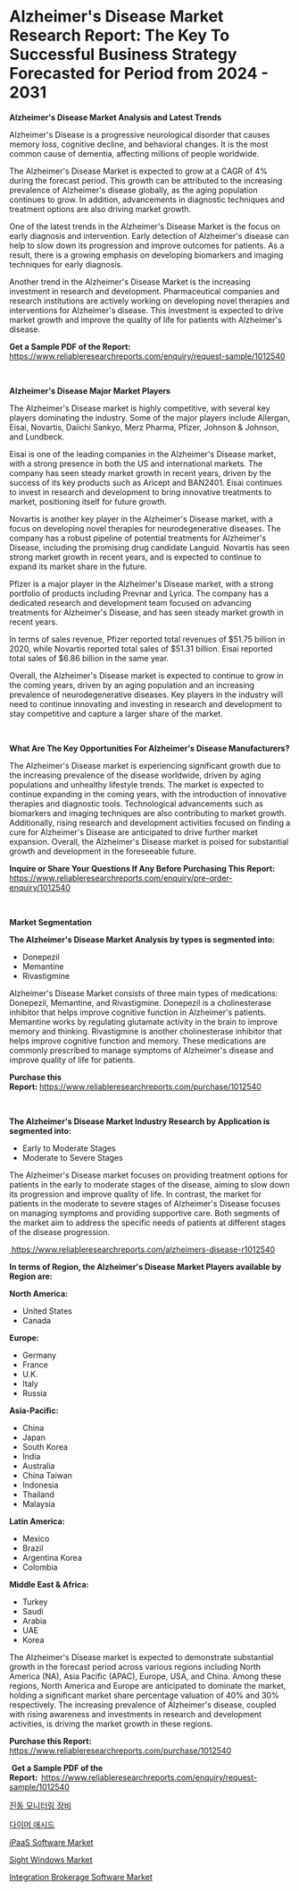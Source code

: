 <p><h1>Alzheimer's Disease Market Research Report: The Key To Successful Business Strategy Forecasted for Period from 2024 - 2031</h1></p><p><strong>Alzheimer's Disease Market Analysis and Latest Trends</strong></p>
<p><p>Alzheimer's Disease is a progressive neurological disorder that causes memory loss, cognitive decline, and behavioral changes. It is the most common cause of dementia, affecting millions of people worldwide.</p><p>The Alzheimer's Disease Market is expected to grow at a CAGR of 4% during the forecast period. This growth can be attributed to the increasing prevalence of Alzheimer's disease globally, as the aging population continues to grow. In addition, advancements in diagnostic techniques and treatment options are also driving market growth.</p><p>One of the latest trends in the Alzheimer's Disease Market is the focus on early diagnosis and intervention. Early detection of Alzheimer's disease can help to slow down its progression and improve outcomes for patients. As a result, there is a growing emphasis on developing biomarkers and imaging techniques for early diagnosis.</p><p>Another trend in the Alzheimer's Disease Market is the increasing investment in research and development. Pharmaceutical companies and research institutions are actively working on developing novel therapies and interventions for Alzheimer's disease. This investment is expected to drive market growth and improve the quality of life for patients with Alzheimer's disease.</p></p>
<p><strong>Get a Sample PDF of the Report:&nbsp;</strong> <a href="https://www.reliableresearchreports.com/enquiry/request-sample/1012540">https://www.reliableresearchreports.com/enquiry/request-sample/1012540</a></p>
<p>&nbsp;</p>
<p><strong>Alzheimer's Disease Major Market Players</strong></p>
<p><p>The Alzheimer's Disease market is highly competitive, with several key players dominating the industry. Some of the major players include Allergan, Eisai, Novartis, Daiichi Sankyo, Merz Pharma, Pfizer, Johnson & Johnson, and Lundbeck.</p><p>Eisai is one of the leading companies in the Alzheimer's Disease market, with a strong presence in both the US and international markets. The company has seen steady market growth in recent years, driven by the success of its key products such as Aricept and BAN2401. Eisai continues to invest in research and development to bring innovative treatments to market, positioning itself for future growth.</p><p>Novartis is another key player in the Alzheimer's Disease market, with a focus on developing novel therapies for neurodegenerative diseases. The company has a robust pipeline of potential treatments for Alzheimer's Disease, including the promising drug candidate Languid. Novartis has seen strong market growth in recent years, and is expected to continue to expand its market share in the future.</p><p>Pfizer is a major player in the Alzheimer's Disease market, with a strong portfolio of products including Prevnar and Lyrica. The company has a dedicated research and development team focused on advancing treatments for Alzheimer's Disease, and has seen steady market growth in recent years.</p><p>In terms of sales revenue, Pfizer reported total revenues of $51.75 billion in 2020, while Novartis reported total sales of $51.31 billion. Eisai reported total sales of $6.86 billion in the same year.</p><p>Overall, the Alzheimer's Disease market is expected to continue to grow in the coming years, driven by an aging population and an increasing prevalence of neurodegenerative diseases. Key players in the industry will need to continue innovating and investing in research and development to stay competitive and capture a larger share of the market.</p></p>
<p>&nbsp;</p>
<p><strong>What Are The Key Opportunities For Alzheimer's Disease Manufacturers?</strong></p>
<p><p>The Alzheimer's Disease market is experiencing significant growth due to the increasing prevalence of the disease worldwide, driven by aging populations and unhealthy lifestyle trends. The market is expected to continue expanding in the coming years, with the introduction of innovative therapies and diagnostic tools. Technological advancements such as biomarkers and imaging techniques are also contributing to market growth. Additionally, rising research and development activities focused on finding a cure for Alzheimer's Disease are anticipated to drive further market expansion. Overall, the Alzheimer's Disease market is poised for substantial growth and development in the foreseeable future.</p></p>
<p><strong>Inquire or Share Your Questions If Any Before Purchasing This Report:</strong> <a href="https://www.reliableresearchreports.com/enquiry/pre-order-enquiry/1012540">https://www.reliableresearchreports.com/enquiry/pre-order-enquiry/1012540</a></p>
<p>&nbsp;</p>
<p><strong>Market Segmentation</strong></p>
<p><strong>The Alzheimer's Disease Market Analysis by types is segmented into:</strong></p>
<p><ul><li>Donepezil</li><li>Memantine</li><li>Rivastigmine</li></ul></p>
<p><p>Alzheimer's Disease Market consists of three main types of medications: Donepezil, Memantine, and Rivastigmine. Donepezil is a cholinesterase inhibitor that helps improve cognitive function in Alzheimer's patients. Memantine works by regulating glutamate activity in the brain to improve memory and thinking. Rivastigmine is another cholinesterase inhibitor that helps improve cognitive function and memory. These medications are commonly prescribed to manage symptoms of Alzheimer's disease and improve quality of life for patients.</p></p>
<p><strong>Purchase this Report:&nbsp;</strong><a href="https://www.reliableresearchreports.com/purchase/1012540">https://www.reliableresearchreports.com/purchase/1012540</a></p>
<p>&nbsp;</p>
<p><strong>The Alzheimer's Disease Market Industry Research by Application is segmented into:</strong></p>
<p><ul><li>Early to Moderate Stages</li><li>Moderate to Severe Stages</li></ul></p>
<p><p>The Alzheimer's Disease market focuses on providing treatment options for patients in the early to moderate stages of the disease, aiming to slow down its progression and improve quality of life. In contrast, the market for patients in the moderate to severe stages of Alzheimer's Disease focuses on managing symptoms and providing supportive care. Both segments of the market aim to address the specific needs of patients at different stages of the disease progression.</p></p>
<p><a href="https://www.reliableresearchreports.com/alzheimers-disease-r1012540">&nbsp;https://www.reliableresearchreports.com/alzheimers-disease-r1012540</a></p>
<p><strong>In terms of Region, the Alzheimer's Disease Market Players available by Region are:</strong></p>
<p>
    <p> <strong> North America: </strong>
        <ul>
            <li>United States</li>
            <li>Canada</li>
        </ul>
        </p> 
    <p> <strong> Europe: </strong>
        <ul>
            <li>Germany</li>
            <li>France</li>
            <li>U.K.</li>
            <li>Italy</li>
            <li>Russia</li>
        </ul>
        </p> 
    <p> <strong> Asia-Pacific: </strong>
        <ul>
            <li>China</li>
            <li>Japan</li>
            <li>South Korea</li>
            <li>India</li>
            <li>Australia</li>
            <li>China Taiwan</li>
            <li>Indonesia</li>
            <li>Thailand</li>
            <li>Malaysia</li>
        </ul>
        </p> 
    <p> <strong> Latin America: </strong>
        <ul>
            <li>Mexico</li>
            <li>Brazil</li>
            <li>Argentina Korea</li>
            <li>Colombia</li>
        </ul>
        </p> 
    <p> <strong> Middle East & Africa: </strong>
        <ul>
            <li>Turkey</li>
            <li>Saudi</li>
            <li>Arabia</li>
            <li>UAE</li>
            <li>Korea</li>
        </ul>
    </p>
    </p>
<p><p>The Alzheimer's Disease market is expected to demonstrate substantial growth in the forecast period across various regions including North America (NA), Asia Pacific (APAC), Europe, USA, and China. Among these regions, North America and Europe are anticipated to dominate the market, holding a significant market share percentage valuation of 40% and 30% respectively. The increasing prevalence of Alzheimer's disease, coupled with rising awareness and investments in research and development activities, is driving the market growth in these regions.</p></p>
<p><strong>Purchase this Report: </strong><a href="https://www.reliableresearchreports.com/purchase/1012540">https://www.reliableresearchreports.com/purchase/1012540</a></p>
<p>&nbsp;<strong>Get a Sample PDF of the Report:&nbsp;&nbsp;</strong><a href="https://www.reliableresearchreports.com/enquiry/request-sample/1012540">https://www.reliableresearchreports.com/enquiry/request-sample/1012540</a></p>
<p><strong></strong></p>
<p><p><a href="https://github.com/raap8632/Market-Research-Report-List-3/blob/main/926322180089.md">진동 모니터링 장비</a></p><p><a href="https://github.com/AlbertotDouglas44367/Market-Research-Report-List-3/blob/main/704423980088.md">다이머 애시드</a></p><p><a href="https://github.com/derrinmiltonellis35gcl/Market-Research-Report-List-4/blob/main/ipaas-software-market.md">iPaaS Software Market</a></p><p><a href="https://www.linkedin.com/pulse/trends-analysis-opportunities-challenges-future-growth-2024-aduke?trackingId=r453%2B8u2QMKkRjctIGxP7g%3D%3D">Sight Windows Market</a></p><p><a href="https://github.com/Sherrillcrooksxa8i18ucf2m/Market-Research-Report-List-3/blob/main/integration-brokerage-software-market.md">Integration Brokerage Software Market</a></p></p>